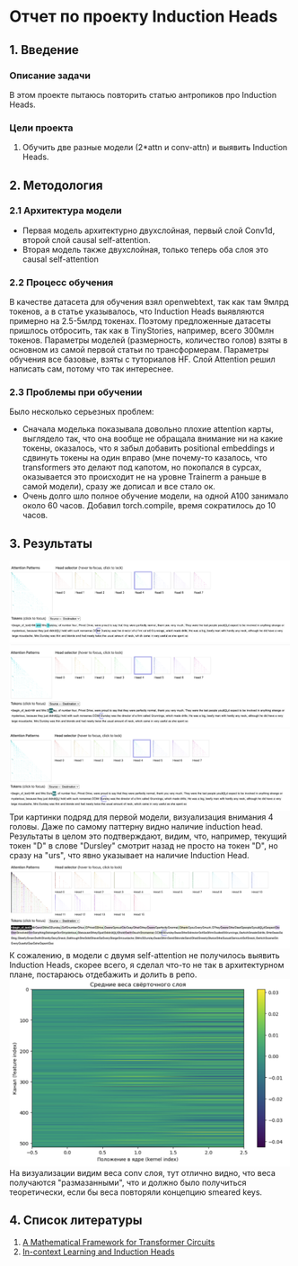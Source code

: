 # Отчет по проекту Induction Heads

## 1. Введение
### Описание задачи
В этом проекте пытаюсь повторить статью антропиков про Induction Heads.

### Цели проекта
1. Обучить две разные модели (2*attn и conv-attn) и выявить Induction Heads.

## 2. Методология
### 2.1 Архитектура модели
- Первая модель архитектурно двухслойная, первый слой Conv1d, второй слой causal self-attention.
- Вторая модель также двухслойная, только теперь оба слоя это causal self-attention

### 2.2 Процесс обучения
В качестве датасета для обучения взял openwebtext, так как там 9млрд токенов, а в статье указывалось, что Induction Heads выявляются примерно на 2.5-5млрд токенах. Поэтому предложенные датасеты пришлось отбросить, так как в TinyStories, например, всего 300млн токенов. Параметры моделей (размерность, количество голов) взяты в основном из самой первой статьи по трансформерам. Параметры обучения все базовые, взяты с туториалов HF. Слой Attention решил написать сам, потому что так интереснее. 

### 2.3 Проблемы при обучении
Было несколько серьезных проблем:
- Сначала моделька показывала довольно плохие attention карты, выглядело так, что она вообще не обращала внимание ни на какие токены, оказалось, что я забыл добавить positional embeddings и сдвинуть токены на один вправо (мне почему-то казалось, что transformers это делают под капотом, но покопался в сурсах, оказывается это происходит не на уровне Trainerm а раньше в самой модели), сразу же дописал и все стало ок.
- Очень долго шло полное обучение модели, на одной А100 занимало около 60 часов. Добавил torch.compile, время сократилось до 10 часов.


## 3. Результаты

<img src="assets/coat_h4_1.png" alt="behavioral score" width="500"/>
<img src="assets/coat_h4_2.png" alt="behavioral score" width="500"/>
<img src="assets/coat_h4_3.png" alt="behavioral score" width="500"/>
Три картинки подряд для первой модели, визуализация внимания 4 головы. Даже по самому паттерну видно наличие induction head. Результаты в целом это подтверждают, видим, что, например, текущий токен "D" в слове "Dursley" смотрит назад не просто на токен "D", но сразу на "urs", что явно указывает на наличие Induction Head.

<img src="assets/atat_full.png" alt="behavioral score" width="500"/>
К сожалению, в модели с двумя self-attention не получилось выявить Induction Heads, скорее всего, я сделал что-то не так в архитектурном плане, постараюсь отдебажить и долить в репо.

<img src="assets/conv_weights.png" alt="behavioral score" width="500"/>
На визуализации видим веса conv слоя, тут отлично видно, что веса получаются "размазанными", что и должно было получиться теоретически, если бы веса повторяли концепцию smeared keys.

## 4. Список литературы
1. [A Mathematical Framework for Transformer Circuits](https://transformer-circuits.pub/2021/framework/index.html)
2. [In-context Learning and Induction Heads](https://transformer-circuits.pub/2022/in-context-learning-and-induction-heads/index.html)